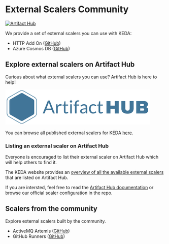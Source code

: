# External Scalers Community

[![Artifact Hub](https://img.shields.io/endpoint?url=https://artifacthub.io/badge/repository/keda-official-external-scalers)](https://artifacthub.io/packages/search?repo=keda-official-external-scalers)

We provide a set of external scalers you can use with KEDA:

- HTTP Add On ([GitHub](https://github.com/kedacore/http-add-on))
- Azure Cosmos DB ([GitHub](https://github.com/kedacore/external-scaler-azure-cosmos-db))

## Explore external scalers on Artifact Hub

Curious about what external scalers you can use? Artifact Hub is here to help!

![Artifact Hub](./media/artifact-hub.png)

You can browse all published external scalers for KEDA [here](https://artifacthub.io/packages/search?kind=8&sort=relevance&page=1).

### Listing an external scaler on Artifact Hub

Everyone is encouraged to list their external scaler on Artifact Hub which will help others to find it.

The KEDA website provides an [overview of all the available external scalers](https://keda.sh/docs/latest/scalers/) that are listed on Artifact Hub.

If you are intersted, feel free to read the [Artifact Hub documentation](https://artifacthub.io/docs/topics/repositories/#keda-scalers-repositories) or browse our official scaler configuration in the repo.

## Scalers from the community

Explore external scalers built by the community.

- ActiveMQ Artemis ([GitHub](https://github.com/balchua/artemis-ext-scaler))
- GitHub Runners ([GitHub](https://github.com/devjoes/github-runner-autoscaler))
